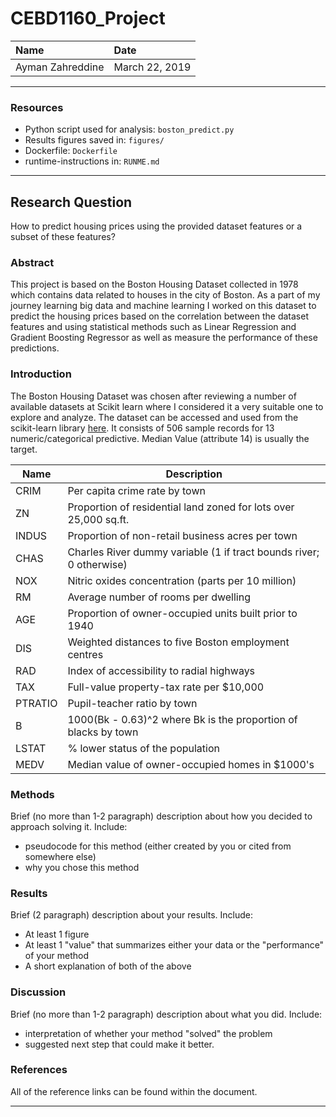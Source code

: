 # CEBD1160_Project

| Name | Date |
|:-------|:---------------|
|Ayman Zahreddine | March 22, 2019|

-----

### Resources

- Python script used for analysis: `boston_predict.py`
- Results figures saved in: `figures/`
- Dockerfile: `Dockerfile`
- runtime-instructions in: `RUNME.md`

-----

## Research Question

How to predict housing prices using the provided dataset features or a subset of these features?

### Abstract

This project is based on the Boston Housing Dataset collected in 1978 which contains data related to houses in the city of Boston. As a part of my journey learning big data and machine learning I worked on this dataset to predict the housing prices based on the correlation between the dataset features and using statistical methods such as Linear Regression and Gradient Boosting Regressor as well as measure the performance of these predictions.

### Introduction

The Boston Housing Dataset was chosen after reviewing a number of available datasets at Scikit learn where I considered it a very suitable one to explore and analyze. The dataset can be accessed and used from the scikit-learn library [here](https://scikit-learn.org/stable/datasets/index.html#boston-house-prices-dataset). It consists of 506 sample records for 13 numeric/categorical predictive. Median Value (attribute 14) is usually the target.

| Name    | Description
| --------|--------------
| CRIM    | Per capita crime rate by town
| ZN      | Proportion of residential land zoned for lots over 25,000 sq.ft.
| INDUS   | Proportion of non-retail business acres per town
| CHAS    | Charles River dummy variable (1 if tract bounds river; 0 otherwise)
| NOX     | Nitric oxides concentration (parts per 10 million)
| RM      | Average number of rooms per dwelling
| AGE     | Proportion of owner-occupied units built prior to 1940
| DIS     | Weighted distances to five Boston employment centres
| RAD     | Index of accessibility to radial highways
| TAX     | Full-value property-tax rate per $10,000
| PTRATIO | Pupil-teacher ratio by town
| B       | 1000(Bk - 0.63)^2 where Bk is the proportion of blacks by town
| LSTAT   | % lower status of the population
| MEDV    | Median value of owner-occupied homes in $1000's
 

### Methods

Brief (no more than 1-2 paragraph) description about how you decided to approach solving it. Include:

- pseudocode for this method (either created by you or cited from somewhere else)
- why you chose this method

### Results

Brief (2 paragraph) description about your results. Include:

- At least 1 figure
- At least 1 "value" that summarizes either your data or the "performance" of your method
- A short explanation of both of the above

### Discussion
Brief (no more than 1-2 paragraph) description about what you did. Include:

- interpretation of whether your method "solved" the problem
- suggested next step that could make it better.

### References
All of the reference links can be found within the document.

-------
